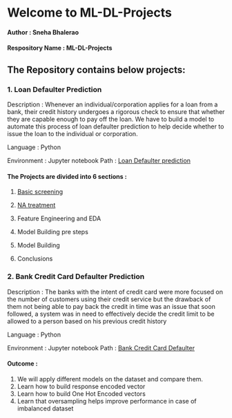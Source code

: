 # Welcome to ML-DL-Projects 

#### Author : Sneha Bhalerao
#### Respository Name : ML-DL-Projects

## The Repository contains below projects:  

### 1. Loan Defaulter Prediction

Description : Whenever an individual/corporation applies for a loan from a bank, their credit history undergoes a rigorous check to ensure that whether they are capable enough to pay off the loan. We have to build a model to automate this process of loan defaulter prediction to help decide whether to issue the loan to the individual or corporation.

Language : Python

Environment : Jupyter notebook
Path : <a href="https://github.com/Sneha1-1/Projects/tree/main/Loan_Defaulter_Prediction" > Loan Defaulter prediction</a>



#### The Projects are divided into 6 sections :

1. <a href="https://github.com/Sneha1-1/Projects/blob/main/Loan_Defaulter_Prediction/Codes/LoanDefaulterPrediction_BasicScreening.ipynb">Basic screening</a>

2. <a href="https://github.com/Sneha1-1/Projects/blob/main/Loan_Defaulter_Prediction/Codes/LoanDP_NATreatment.ipynb"> NA treatment </a>

3. Feature Engineering and EDA

5. Model Building pre steps

6. Model Building

7. Conclusions

### 2. Bank Credit Card Defaulter Prediction

Description : The banks with the intent of credit card were more focused on the number of customers using their credit service but the drawback of them not being able to pay back the credit in time was an issue that soon followed, a system was in need to effectively decide the credit limit to be allowed to a person based on his previous credit history

Language : Python

Environment : Jupyter notebook
Path : <a href="https://github.com/Sneha1-1/ML-DL-Projects/tree/main/Bank-Credit-Card" > Bank Credit Card Defaulter</a>

#### Outcome : 
1. We will apply different models on the dataset and compare them.
2. Learn how to build response encoded vector
3. Learn how to build One Hot Encoded vectors
4. Learn that oversampling helps improve performance in case of imbalanced dataset

